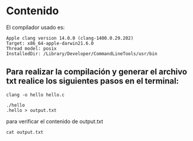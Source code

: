 # Contenido
El compilador usado es:
```
Apple clang version 14.0.0 (clang-1400.0.29.202)
Target: x86_64-apple-darwin21.6.0
Thread model: posix
InstalledDir: /Library/Developer/CommandLineTools/usr/bin
```
## Para realizar la compilación y generar el archivo txt realice los siguientes pasos en el terminal:
```
clang -o hello hello.c
```
```
./hello
.hello > output.txt
````
para verificar el contenido de output.txt
```
cat output.txt
```
